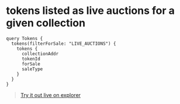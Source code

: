 # tokens listed as live auctions for a given collection

```
query Tokens {
  tokens(filterForSale: "LIVE_AUCTIONS") {
    tokens {
      collectionAddr
      tokenId
      forSale
      saleType
    }
  }
}
```


> [Try it out live on explorer](https://studio.apollographql.com/sandbox/explorer?endpoint=https%3A%2F%2Fconstellations-api.testnet.stargaze-apis.com%2Fgraphql&explorerURLState=N4IgJg9gxgrgtgUwHYBcQC4QEcYIE4CeABACoQDWyAzkcADpJFEoXUAUAZgJYA2K%2BAMQh4AygEMeCdETogAMgEkAagFEA%2BgEEAqgGESCgPIA5WQEpaDJkxaUkNeoytMoEHpKgouEJBrBg8lk7MrEgKYIFOHMLikhFWVBIIJAQADghxAL6BWUg5IAA0IABuYnhcYgBGklQYIA4ZIBlAA)
